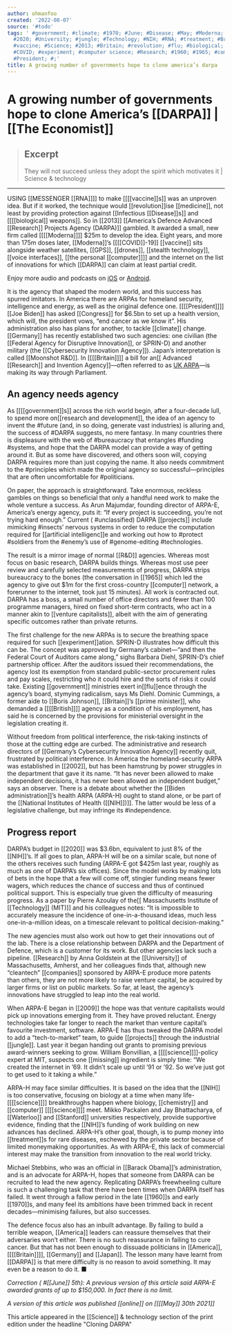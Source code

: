 ```yaml
---
author: ohmanfoo
created: '2022-08-07'
source: '#todo'
tags: ' #government; #climate; #1970; #June; #Disease; #May; #Moderna; #2002; #science;
  #2020; #University; #jungle; #Technology; #NIH; #RNA; #treatment; #British; #Congress;
  #vaccine; #Science; #2013; #Britain; #revolution; #flu; #biological; #2009; #chemistry;
  #COVID; #experiment; #computer science; #Research; #1960; #1965; #companies; #missing;
  #President; #;'
title: A growing number of governments hope to clone america’s darpa
---
```


# A growing number of governments hope to clone America’s [[DARPA]] | [[The Economist]]

> ## Excerpt
> They will not succeed unless they adopt the spirit which motivates it | Science & technology

---
USING [[MESSENGER [[RNA]]]] to make [[[[vaccine]]s]] was an unproven idea. But if it worked, the technique would [[revolution]]ise [[medicine]], not least by providing protection against [[Infectious [[Disease]]s]] and [[[[biological]] weapons]]. So in [[2013]] [[America’s Defence Advanced [[Research]] Projects Agency (DARPA)]] gambled. It awarded a small, new firm called [[[[Moderna]]]] $25m to develop the idea. Eight years, and more than 175m doses later, [[Moderna]]’s [[[[COVID]]-19]] [[vaccine]] sits alongside weather satellites, [[GPS]], [[drones]], [[stealth technology]], [[voice interfaces]], [[the personal [[computer]]]] and the internet on the list of innovations for which [[DARPA]] can claim at least partial credit.

Enjoy more audio and podcasts on [iOS](https://apps.apple.com/app/apple-store/id1239397626?pt=344884&ct=article%20audio%20player&mt=8) or [Android](https://play.google.com/store/apps/details?id=com.economist.lamarr&referrer=utm_source%3Darticle%2520audio%2520player).

It is the agency that shaped the modern world, and this success has spurred imitators. In America there are ARPAs for homeland security, intelligence and energy, as well as the original defence one. [[[[President]]]] [[Joe Biden]] has asked [[Congress]] for $6.5bn to set up a health version, which will, the president vows, “end cancer as we know it”. His administration also has plans for another, to tackle [[climate]] change. [[Germany]] has recently established two such agencies: one civilian (the [[Federal Agency for Disruptive Innovation]], or SPRIN\-D) and another military (the [[Cybersecurity Innovation Agency]]). Japan’s interpretation is called [[Moonshot R&D]]. In [[[[Britain]]]] a bill for an[[ Advanced [[Research]] and Invention Agency]]—often referred to as [UK ARPA](https://www.economist.com/britain/2021/02/04/a-new-[[[[science]]]]-agency-is-part-of-plans-to-transform-research-in-britain)—is making its way through Parliament.

## An agency needs agency

As [[[[government]]s]] across the rich world begin, after a four-decade lull, to spend more on[[research and development]], the idea of an agency to invent the #future (and, in so doing, generate vast industries) is alluring and, the success of #DARPA suggests, no mere fantasy. In many countries there is displeasure with the web of #bureaucracy that entangles #funding #systems, and hope that the DARPA model can provide a way of getting around it. But as some have discovered, and others soon will, copying DARPA requires more than just copying the name. It also needs commitment to the #principles which made the original agency so successful—principles that are often uncomfortable for #politicians.

On paper, the approach is straightforward. Take enormous, reckless gambles on things so beneficial that only a handful need work to make the whole venture a success. As Arun Majumdar, founding director of ARPA\-E, America’s energy agency, puts it: “If every project is succeeding, you’re not trying hard enough.” Current ( #unclassified) DARPA [[projects]] include mimicking #insects’ nervous systems in order to reduce the computation required for [[artificial intelligenc]]e and working out how to #protect #soldiers from the #enemy’s use of #genome-editing #technologies.

The result is a mirror image of normal [[R&D]] agencies. Whereas most focus on basic research, DARPA builds things. Whereas most use peer review and carefully selected measurements of progress, DARPA strips bureaucracy to the bones (the conversation in [[1965]] which led the agency to give out $1m for the first cross-country [[computer]] network, a forerunner to the internet, took just 15 minutes). All work is contracted out. DARPA has a boss, a small number of office directors and fewer than 100 programme managers, hired on fixed short-term contracts, who act in a manner akin to [[venture capitalists]], albeit with the aim of generating specific outcomes rather than private returns.

The first challenge for the new ARPAs is to secure the breathing space required for such [[experiment]]ation. SPRIN\-D illustrates how difficult this can be. The concept was approved by Germany’s cabinet—“and then the Federal Court of Auditors came along,” sighs Barbara Diehl, SPRIN\-D’s chief partnership officer. After the auditors issued their recommendations, the agency lost its exemption from standard public-sector procurement rules and pay scales, restricting who it could hire and the sorts of risks it could take. Existing [[government]] ministries exert in[[flu]]ence through the agency’s board, stymying radicalism, says Ms Diehl. Dominic Cummings, a former aide to [[Boris Johnson]], [[Britain]]’s [[prime minister]], who demanded a [[[[British]]]] agency as a condition of his employment, has said he is concerned by the provisions for ministerial oversight in the legislation creating it.

Without freedom from political interference, the risk-taking instincts of those at the cutting edge are curbed. The administrative and research directors of [[Germany’s Cybersecurity Innovation Agency]] recently quit, frustrated by political interference. In America the homeland-security ARPA was established in [[2002]], but has been hamstrung by power struggles in the department that gave it its name. “It has never been allowed to make independent decisions, it has never been allowed an independent budget,” says an observer. There is a debate about whether the [[Biden administration]]’s health ARPA (ARPA\-H) ought to stand alone, or be part of the [[National Institutes of Health ([[NIH]])]]. The latter would be less of a legislative challenge, but may infringe its #independence.

## Progress report

DARPA’s budget in [[2020]] was $3.6bn, equivalent to just 8% of the [[NIH]]’s. If all goes to plan, ARPA\-H will be on a similar scale, but none of the others receives such funding (ARPA-E got $425m last year, roughly as much as one of DARPA’s six offices). Since the model works by making lots of bets in the hope that a few will come off, stingier funding means fewer wagers, which reduces the chance of success and thus of continued political support. This is especially true given the difficulty of measuring progress. As a paper by Pierre Azoulay of the[[ Massachusetts Institute of [[Technology]] (MIT)]] and his colleagues notes: “It is impossible to accurately measure the incidence of one-in-a-thousand ideas, much less one-in-a-million ideas, on a timescale relevant to political decision-making.”

The new agencies must also work out how to get their innovations out of the lab. There is a close relationship between DARPA and the Department of Defence, which is a customer for its work. But other agencies lack such a pipeline. [[Research]] by Anna Goldstein at the [[University]] of Massachusetts, Amherst, and her colleagues finds that, although new “cleantech” [[companies]] sponsored by ARPA-E produce more patents than others, they are not more likely to raise venture capital, be acquired by larger firms or list on public markets. So far, at least, the agency’s innovations have struggled to leap into the real world.

When ARPA-E began in [[2009]] the hope was that venture capitalists would pick up innovations emerging from it. They have proved reluctant. Energy technologies take far longer to reach the market than venture capital’s favourite investment, software. ARPA-E has thus tweaked the DARPA model to add a “tech-to-market” team, to guide [[projects]] through the industrial [[jungle]]. Last year it began handing out grants to promising previous award-winners seeking to grow. William Bonvillian, a [[[[science]]]]-policy expert at MIT, suspects one [[missing]] ingredient is simply time: “We created the internet in ’69. It didn’t scale up until ’91 or ’92. So we’ve just got to get used to it taking a while.”

ARPA-H may face similar difficulties. It is based on the idea that the [[NIH]] is too conservative, focusing on biology at a time when many life-[[[[science]]]] breakthroughs happen where biology, [[chemistry]] and [[computer]] [[[[science]]]] meet. Mikko Packalen and Jay Bhattacharya, of [[Waterloo]] and [[Stanford]] universities respectively, provide supportive evidence, finding that the [[NIH]]’s funding of work building on new advances has declined. ARPA-H’s other goal, though, is to pump money into [[treatment]]s for rare diseases, eschewed by the private sector because of limited moneymaking opportunities. As with ARPA-E, this lack of commercial interest may make the transition from innovation to the real world tricky.

Michael Stebbins, who was an official in [[Barack Obama]]’s administration, and is an advocate for ARPA-H, hopes that someone from DARPA can be recruited to lead the new agency. Replicating DARPA’s freewheeling culture is such a challenging task that there have been times when DARPA itself has failed. It went through a fallow period in the late [[1960]]s and early [[1970]]s, and many feel its ambitions have been trimmed back in recent decades—minimising failures, but also successes.

The defence focus also has an inbuilt advantage. By failing to build a terrible weapon, [[America]] leaders can reassure themselves that their adversaries won’t either. There is no such reassurance in failing to cure cancer. But that has not been enough to dissuade politicians in [[America]], [[[[Britain]]]], [[Germany]] and [[Japan]]. The lesson many have learnt from [[DARPA]] is that mere difficulty is no reason to avoid something. It may even be a reason to do it. ■

_Correction ( #[[June]] 5th): A previous version of this article said ARPA-E awarded grants of up to $150,000. In fact there is no limit._

_A version of this article was published [[online]] on [[[[May]] 30th 2021]]_

This article appeared in the [[Science]] & technology section of the print edition under the headline "Cloning DARPA"